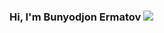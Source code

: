 ### Hi, I'm  Bunyodjon Ermatov <img src="https://media4.giphy.com/media/gM5qFksULw54NMWyry/giphy.gif?cid=ecf05e47u6wnh1cm89utftvm097xgww8yy3izylxnh9ifygq&ep=v1_stickers_search&rid=giphy.gif&ct=s">

